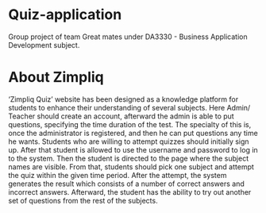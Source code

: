 # Quiz-application
Group project of team Great mates under DA3330 - Business Application Development subject.


# About Zimpliq

‘Zimpliq Quiz’ website has been designed as a knowledge platform for students to enhance their understanding of several subjects. Here Admin/ Teacher should create an account, afterward the admin is able to put questions, specifying the time duration of the test. The specialty of this is, once the administrator is registered, and then he can put questions any time he wants. 
Students who are willing to attempt quizzes should initially sign up. After that student is allowed to use the username and password to log in to the system. Then the student is directed to the page where the subject names are visible. From that, students should pick one subject and attempt the quiz within the given time period. After the attempt, the system generates the result which consists of a number of correct answers and incorrect answers. Afterward, the student has the ability to try out another set of questions from the rest of the subjects. 


